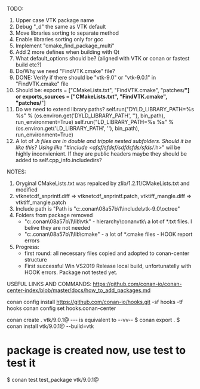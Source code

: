 

TODO:
1. Upper case VTK package name
2. Debug "_d" the same as VTK default
3. Move libraries sorting to separate method
4. Enable libraries sorting only for gcc
5. Implement "cmake_find_package_multi"
6. Add 2 more defines when building with Qt
7. What default_options should be? (aligned with VTK or conan or fastest build etc?)
8. Do/Why we need "FindVTK.cmake" file?
9. DONE: Verify if there should be "vtk-9.0" or "vtk-9.0.1" in "FindVTK.cmake" file
10. Should be:
        exports = ["CMakeLists.txt", "FindVTK.cmake", "patches/**"]
    or
        exports_sources = ["CMakeLists.txt", "FindVTK.cmake", "patches/**"]
11. Do we need to extend library paths?
        self.run("DYLD_LIBRARY_PATH=%s %s" % (os.environ.get('DYLD_LIBRARY_PATH', ''), bin_path), run_environment=True)
        self.run("LD_LIBRARY_PATH=%s %s" % (os.environ.get('LD_LIBRARY_PATH', ''), bin_path), run_environment=True)
12. A lot of *.h files are in double and tripple nested subfolders. Should it be like this?
        Using like "#include <afsf/sfdsf/sdfdsfds/sfds/*.h>" wil be highly inconvienient.
        If they are public headers maybe they should be added to self.cpp_info.includedirs?



NOTES:
1. Oryginal CMakeLists.txt was repalced by zlib/1.2.11/CMakeLists.txt and modified
2. vtknetcdf_snprintf.diff => vtknetcdf_snprintf.patch, vtktiff_mangle.diff => vtktiff_mangle.patch
4. Include path is "Path is "c:\.conan\08a57b\1\include\vtk-9.0\octree\"
5. Folders from package removed
    - "c:\.conan\08a57b\1\lib\vtk\"    - hierarchy\conanvtk\ a lot of *.txt files. I belive they are not needed
    - "c:\.conan\08a57b\1\lib\cmake\"  -  a lot of *.cmake files - HOOK report errors
5. Progress:
    - first round: all necessary files copied and adopted to conan-center structure
    - First successful Win VS2019 Release local build, unfortunatelly with HOOK errors. Package not tested yet.


USEFUL LINKS AND COMMANDS:
https://github.com/conan-io/conan-center-index/blob/master/docs/how_to_add_packages.md

conan config install https://github.com/conan-io/hooks.git -sf hooks -tf hooks
conan config set hooks.conan-center

conan create . vtk/9.0.1@
--- is equivalent to --vv--
$ conan export .
$ conan install vtk/9.0.1@ --build=vtk
# package is created now, use test to test it
$ conan test test_package vtk/9.0.1@


